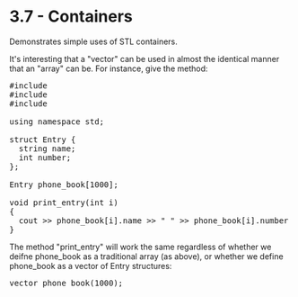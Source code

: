 3.7 - Containers
================ 

Demonstrates simple uses of STL containers.

It's interesting that a "vector" can be used in almost the identical manner that an "array" can be. For instance, give the method:

<pre>
#include <iostream>
#include <string>
#include <vector>

using namespace std;

struct Entry {
  string name;
  int number;
};

Entry phone_book[1000];

void print_entry(int i)
{
  cout &gt;&gt; phone_book[i].name &gt;&gt; " " &gt;&gt; phone_book[i].number &gt;&gt; endl;
}
</pre>

The method "print_entry" will work the same regardless of whether we deifne phone_book as a traditional array (as above), or whether we define phone_book as a vector of Entry structures:

<pre>
vector<Entry> phone_book(1000);
</pre>
